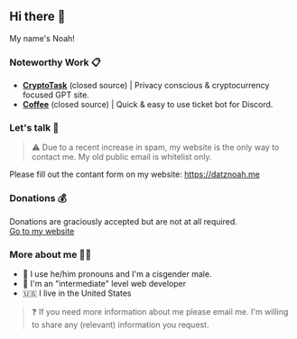 ## Hi there 👋
My name's Noah!


### Noteworthy Work 📋
* [**CryptoTask**](https://cryptotask.net) (closed source) | Privacy conscious & cryptocurrency focused GPT site.
* [**Coffee**](https://discord.ly/coffee) (closed source) | Quick & easy to use ticket bot for Discord.

### Let's talk 💬
> ⚠️ Due to a recent increase in spam, my website is the only way to contact me. My old public email is whitelist only.

Please fill out the contant form on my website: https://datznoah.me<br>

### Donations 💰
Donations are graciously accepted but are not at all required.</br>
[Go to my website](https://datznoah.me/#donate)

### More about me 👨‍💻
* 👨 I use he/him pronouns and I'm a cisgender male.
* 💼 I'm an "intermediate" level web developer
* 🇺🇸 I live in the United States
> ❓ If you need more information about me please email me. I'm willing to share any (relevant) information you request.

